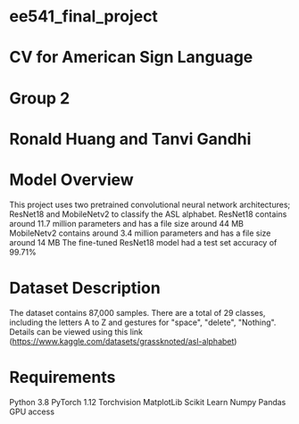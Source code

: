 # ee541_final_project

# CV for American Sign Language

# Group 2

# Ronald Huang and Tanvi Gandhi

# Model Overview
This project uses two pretrained convolutional neural network architectures; ResNet18 and MobileNetv2 to classify the ASL alphabet. 
ResNet18 contains around 11.7 million parameters and has a file size around 44 MB
MobileNetv2 contains around 3.4 million parameters and has a file size around 14 MB
The fine-tuned ResNet18 model had a test set accuracy of 99.71% 

# Dataset Description
The dataset contains 87,000 samples. There are a total of 29 classes, including the letters A to Z and gestures for "space", "delete", "Nothing". Details can be viewed using this link (https://www.kaggle.com/datasets/grassknoted/asl-alphabet)

# Requirements
Python 3.8
PyTorch 1.12
Torchvision
MatplotLib
Scikit Learn
Numpy 
Pandas
GPU access
